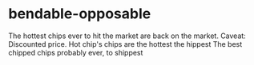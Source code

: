# bendable-opposable
The hottest chips ever to hit the market are back on the market. Caveat: Discounted price. 
Hot chip's chips are the hottest the hippest
The best chipped chips probably ever, to shippest
<you think you know me>
